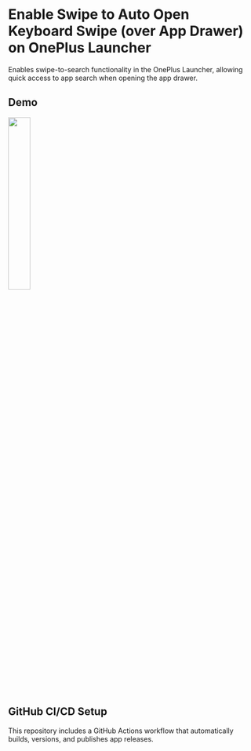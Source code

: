 # Enable Swipe to Auto Open Keyboard Swipe (over App Drawer) on OnePlus Launcher
Enables swipe-to-search functionality in the OnePlus Launcher, allowing quick access to app search when opening the app drawer.

## Demo
<img src="/demo.gif" width="30%" height="30%"/>

## GitHub CI/CD Setup
This repository includes a GitHub Actions workflow that automatically builds, versions, and publishes app releases.
